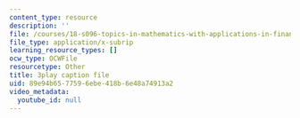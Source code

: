 ```yaml
---
content_type: resource
description: ''
file: /courses/18-s096-topics-in-mathematics-with-applications-in-finance-fall-2013/89e94b6577596ebe418b6e48a74913a2_aga-Tak3c3M.srt
file_type: application/x-subrip
learning_resource_types: []
ocw_type: OCWFile
resourcetype: Other
title: 3play caption file
uid: 89e94b65-7759-6ebe-418b-6e48a74913a2
video_metadata:
  youtube_id: null
---
```

